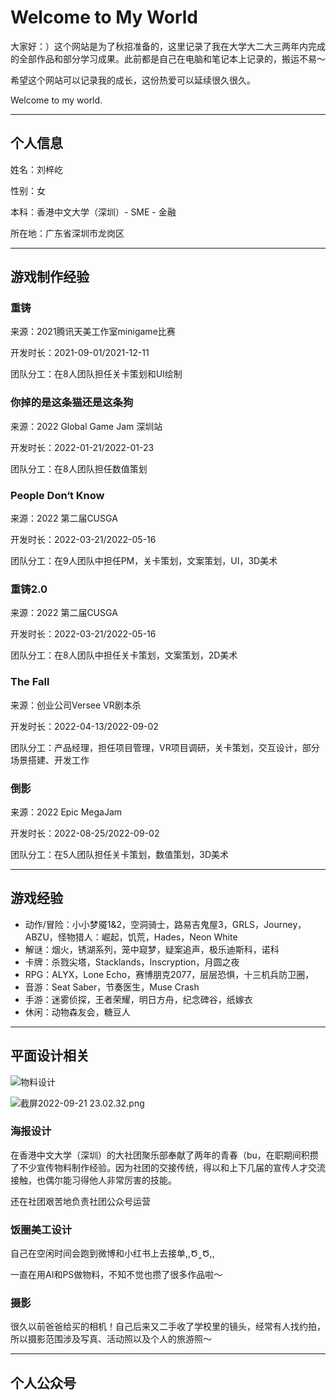 # **Welcome to My World**

大家好：）这个网站是为了秋招准备的，这里记录了我在大学大二大三两年内完成的全部作品和部分学习成果。此前都是自己在电脑和笔记本上记录的，搬运不易～

希望这个网站可以记录我的成长，这份热爱可以延续很久很久。

Welcome to my world.

***

## 个人信息

姓名：刘梓屹

性别：女

本科：香港中文大学（深圳）- SME - 金融

所在地：广东省深圳市龙岗区

***

## 游戏制作经验

### 重铸

来源：2021腾讯天美工作室minigame比赛

开发时长：2021-09-01/2021-12-11

团队分工：在8人团队担任关卡策划和UI绘制

### 你掉的是这条猫还是这条狗

来源：2022 Global Game Jam 深圳站

开发时长：2022-01-21/2022-01-23

团队分工：在8人团队担任数值策划

### People Don‘t Know

来源：2022 第二届CUSGA

开发时长：2022-03-21/2022-05-16

团队分工：在9人团队中担任PM，关卡策划，文案策划，UI，3D美术

### 重铸2.0

来源：2022 第二届CUSGA

开发时长：2022-03-21/2022-05-16

团队分工：在8人团队中担任关卡策划，文案策划，2D美术

### The Fall

来源：创业公司Versee VR剧本杀

开发时长：2022-04-13/2022-09-02

团队分工：产品经理，担任项目管理，VR项目调研，关卡策划，交互设计，部分场景搭建、开发工作

### 倒影

来源：2022 Epic MegaJam

开发时长：2022-08-25/2022-09-02

团队分工：在5人团队担任关卡策划，数值策划，3D美术

***

## 游戏经验

- 动作/冒险：小小梦魇1&2，空洞骑士，路易吉鬼屋3，GRLS，Journey，ABZU，怪物猎人：崛起，饥荒，Hades，Neon White
- 解谜：烟火，锈湖系列，笼中窥梦，疑案追声，极乐迪斯科，诺科
- 卡牌：杀戮尖塔，Stacklands，Inscryption，月圆之夜
- RPG：ALYX，Lone Echo，赛博朋克2077，层层恐惧，十三机兵防卫圈，
- 音游：Seat Saber，节奏医生，Muse Crash
- 手游：迷雾侦探，王者荣耀，明日方舟，纪念碑谷，纸嫁衣
- 休闲：动物森友会，糖豆人

***

## 平面设计相关

![物料设计](https://s2.loli.net/2022/09/21/r9TOGUsqyzg2fp8.png)

![截屏2022-09-21 23.02.32.png](https://s2.loli.net/2022/09/21/zBoZ4AKwCJQfT3j.png)

### 海报设计

在香港中文大学（深圳）的大社团聚乐部奉献了两年的青春（bu，在职期间积攒了不少宣传物料制作经验。因为社团的交接传统，得以和上下几届的宣传人才交流接触，也偶尔能习得他人非常厉害的技能。

还在社团艰苦地负责社团公众号运营

### 饭圈美工设计

自己在空闲时间会跑到微博和小红书上去接单,,Ծ‸Ծ,,

一直在用AI和PS做物料，不知不觉也攒了很多作品啦～

### 摄影

很久以前爸爸给买的相机！自己后来又二手收了学校里的镜头，经常有人找约拍，所以摄影范围涉及写真、活动照以及个人的旅游照～

***

## 个人公众号








